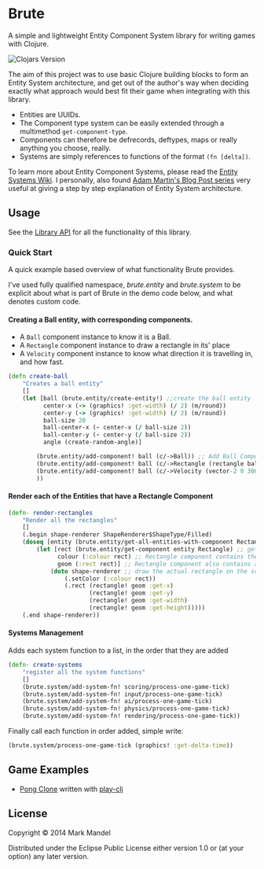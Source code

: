 # Brute

A simple and lightweight Entity Component System library for writing games with Clojure.

![Clojars Version](https://clojars.org/brute/latest-version.svg?v=1)

The aim of this project was to use basic Clojure building blocks to form an Entity System architecture, and get out of the
author's way when deciding exactly what approach would best fit their game when integrating with this library.

- Entities are UUIDs.
- The Component type system can be easily extended through a multimethod `get-component-type`.
- Components can therefore be defrecords, deftypes, maps or really anything you choose, really.
- Systems are simply references to functions of the format `(fn [delta])`.

To learn more about Entity Component Systems, please read the [Entity Systems Wiki](http://entity-systems.wikidot.com/).
I personally, also found [Adam Martin's Blog Post series](http://t-machine.org/index.php/2007/09/03/entity-systems-are-the-future-of-mmog-development-part-1/)
very useful at giving a step by step explanation of Entity System architecture.

## Usage

See the [Library API](https://markmandel.github.io/brute/codox/) for all the functionality of this library.

### Quick Start

A quick example based overview of what functionality Brute provides.

I've used fully qualified namespace, *brute.entity* and *brute.system* to be explicit about what is part of Brute in the demo code
below, and what denotes custom code.

#### Creating a Ball entity, with corresponding components.

- A `Ball` component instance to know it is a Ball.
- A `Rectangle` component instance to draw a rectangle in its' place
- A `Velocity` component instance to know what direction it is travelling in, and how fast.

```clojure
(defn create-ball
    "Creates a ball entity"
    []
    (let [ball (brute.entity/create-entity!) ;;create the ball entity
          center-x (-> (graphics! :get-width) (/ 2) (m/round))
          center-y (-> (graphics! :get-width) (/ 2) (m/round))
          ball-size 20
          ball-center-x (- center-x (/ ball-size 2))
          ball-center-y (- center-y (/ ball-size 2))
          angle (create-random-angle)]

        (brute.entity/add-component! ball (c/->Ball)) ;; Add Ball Component Instance
        (brute.entity/add-component! ball (c/->Rectangle (rectangle ball-center-x ball-center-y ball-size ball-size) (color :white))) ;; Add Rectangle Component Instance
        (brute.entity/add-component! ball (c/->Velocity (vector-2 0 300 :set-angle angle))) ;; Add Velocity instance
        ))
```

#### Render each of the Entities that have a Rectangle Component

```clojure
(defn- render-rectangles
    "Render all the rectangles"
    []
    (.begin shape-renderer ShapeRenderer$ShapeType/Filled)
    (doseq [entity (brute.entity/get-all-entities-with-component Rectangle)] ;; loop around all the entities that have a Rectangle Component instance
        (let [rect (brute.entity/get-component entity Rectangle) ;; get the Rectangle Component Instance for this entity
              colour (:colour rect) ;; Rectangle component contains the colour
              geom (:rect rect)] ;; Rectangle component also contains a Rectangle geometry shape.
            (doto shape-renderer ;; draw the actual rectangle on the screen
                (.setColor (:colour rect))
                (.rect (rectangle! geom :get-x)
                       (rectangle! geom :get-y)
                       (rectangle! geom :get-width)
                       (rectangle! geom :get-height)))))
    (.end shape-renderer))
```

#### Systems Management
Adds each system function to a list, in the order that they are added

```clojure
(defn- create-systems
    "register all the system functions"
    []
    (brute.system/add-system-fn! scoring/process-one-game-tick)
    (brute.system/add-system-fn! input/process-one-game-tick)
    (brute.system/add-system-fn! ai/process-one-game-tick)
    (brute.system/add-system-fn! physics/process-one-game-tick)
    (brute.system/add-system-fn! rendering/process-one-game-tick))

```

Finally call each function in order added, simple write:

```clojure
(brute.system/process-one-game-tick (graphics! :get-delta-time))
```



## Game Examples

- [Pong Clone](https://github.com/markmandel/brute-play-pong) written with [play-clj](https://github.com/oakes/play-clj)

## License

Copyright © 2014 Mark Mandel

Distributed under the Eclipse Public License either version 1.0 or (at
your option) any later version.

